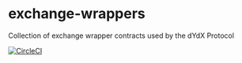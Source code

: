 # exchange-wrappers
Collection of exchange wrapper contracts used by the dYdX Protocol

[![CircleCI](https://circleci.com/gh/dydxprotocol/exchange-wrappers/tree/master.svg?style=svg)](https://circleci.com/gh/dydxprotocol/workflows/exchange-wrappers/tree/master)
